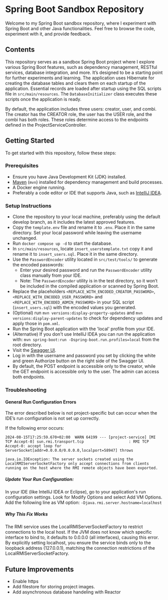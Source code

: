 # Spring Boot Sandbox Repository

Welcome to my Spring Boot sandbox repository, where I experiment with Spring Boot and other Java functionalities. 
Feel free to browse the code, experiment with it, and provide feedback.

## Contents

This repository serves as a sandbox Spring Boot project where I explore various Spring Boot features, 
such as dependency management, RESTful services, database integration, and more. It’s designed to be 
a starting point for further experiments and learning. The application uses Hibernate for creating the database tables 
and clears them on each startup of the application. Essential records are loaded after startup using the SQL scripts file in `src/main/resources`.
The `DatabaseInitializer` class executes these scripts once the application is ready. 

By default, the application includes three users: creator, user, and combi. The creator has the CREATOR role, 
the user has the USER role, and the combi has both roles. These roles determine access to the endpoints defined in the ProjectServiceController.

## Getting Started

To get started with this repository, follow these steps:

### Prerequisites

- Ensure you have Java Development Kit (JDK) installed.
- [Maven](https://maven.apache.org/install.html) (`mvn`) installed for dependency management and build processes.
- A Docker engine running.
- Preferably a code editor or IDE that supports Java, such as [IntelliJ IDEA](https://www.jetbrains.com/idea/).


### Setup Instructions

- Clone the repository to your local machine, preferably using the default develop branch, as it includes the latest approved features.
- Copy the `template.env` file and rename it to `.env`. Place it in the same directory. Set your local password while leaving the username unchanged.
- Run `docker compose up -d` to start the database.
- In `src/main/resources`, locate `insert_userstemplate.txt` copy it and rename it to `insert_users.sql`. Place it in the same directory.
- Use the `PasswordEncoder` utility located in `src/test/tools/` to generate the encoded passwords:
    - Enter your desired password and run the `PasswordEncoder` utility class manually from your IDE.
    - Note: The `PasswordEncoder` utility is in the test directory, so it won’t be included in the compiled application or scanned by Spring Boot.
- Replace the placeholders `<REPLACE_WITH_ENCODED_CREATOR_PASSWORD>`, `<REPLACE_WITH_ENCODED_USER_PASSWORD>` and `<REPLACE_WITH_ENCODED_ADMIN_PASSWORD>` in your SQL script (`insert_users.sql`) with the encoded values you generated.
- (Optional) run `mvn versions:display-property-updates` and `mvn versions:display-parent-updates` to check for dependency updates and apply those in `pom.xml`.
- Run the Spring Boot application with the 'local' profile from your IDE.
- (Alternative) If you don't use IntelliJ IDEA you can run the application with: `mvn spring-boot:run -Dspring-boot.run.profiles=local` from the root directory.
- Visit the [Swagger UI](http://localhost:8080/project-service/api/v1/swagger-ui/index.html).
- Log in with the username and password you set by clicking the white and green Authorize button on the right side of the Swagger UI.
- By default, the POST endpoint is accessible only to the creator, while the GET endpoint is accessible only to the user. The admin can access both endpoints.

### Troubleshooting

#### General Run Configuration Errors

The error described below is not project-specific but can occur when the IDE’s run configuration is not set up correctly.

If the following error occurs:
````
2024-08-15T17:25:59.670+02:00  WARN 64199 --- [project-service] [MI TCP Accept-0] sun.rmi.transport.tcp                    : RMI TCP Accept-0: accept loop for ServerSocket[addr=0.0.0.0/0.0.0.0,localport=58947] throws

java.io.IOException: The server sockets created using the LocalRMIServerSocketFactory only accept connections from clients running on the host where the RMI remote objects have been exported.
````
##### Update Your Run Configuration:

In your IDE (like IntelliJ IDEA or Eclipse), go to your application's run configuration settings.
Look for Modify Options and select Add VM Options.
Add the following line as VM option:
`````-Djava.rmi.server.hostname=localhost`````

##### Why This Fix Works
The RMI service uses the LocalRMIServerSocketFactory to restrict connections to the local host. 
If the JVM does not know which specific interface to bind to, it defaults to 0.0.0.0 (all interfaces), 
causing this error. By explicitly setting localhost, you ensure the service binds only to the loopback address (127.0.0.1), 
matching the connection restrictions of the LocalRMIServerSocketFactory.

## Future Improvements

- Enable https
- Add filestore for storing project images.
- Add asynchronous database handeling with Reactor
